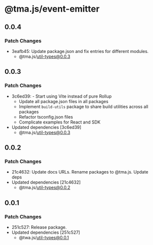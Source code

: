 # @tma.js/event-emitter

## 0.0.4

### Patch Changes

- 3eafb45: Update package.json and fix entries for different modules.
  - @tma.js/util-types@0.0.3

## 0.0.3

### Patch Changes

- 3c6ed39: - Start using Vite instead of pure Rollup
  - Update all package.json files in all packages
  - Implement `build-utils` package to share build utilities across all packages
  - Refactor tsconfig.json files
  - Complicate examples for React and SDK
- Updated dependencies [3c6ed39]
  - @tma.js/util-types@0.0.3

## 0.0.2

### Patch Changes

- 21c4632: Update docs URLs. Rename packages to @tma.js. Update deps
- Updated dependencies [21c4632]
  - @tma.js/util-types@0.0.2

## 0.0.1

### Patch Changes

- 251c527: Release package.
- Updated dependencies [251c527]
  - @twa.js/util-types@0.0.1
